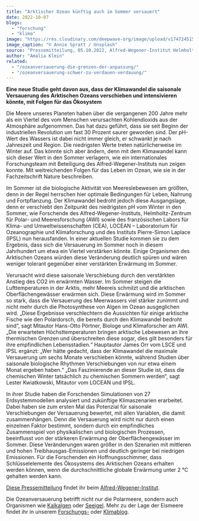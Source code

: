 ```yaml
---
title: "Arktischer Ozean künftig auch im Sommer versauert"
date: 2022-10-07
blogs: 
  - "forschung"
  - "klima"
image: "https://res.cloudinary.com/deepwave-org/image/upload/v1747245158/deepwave.org/eisberg_groenland_annie-spratt-unsplash-scaled.jpg"
image_caption: "© Annie Spratt / Unsplash"
source: "Pressemitteilung, 05.10.2022, Alfred-Wegener-Institut Helmholtz-Zentrum für Polar- und Meeresforschung"
author: "Amalia Klein"
related: 
  - "/ozeanversauerung-die-grenzen-der-anpassung/"
  - "/ozeanversauerung-schwer-zu-verdauen-verdauung/"
---
```


**Eine neue Studie geht davon aus, dass der Klimawandel die saisonale Versauerung des Arktischen Ozeans verschieben und intensivieren könnte, mit Folgen für das Ökosystem**

Die Meere unseres Planeten haben über die vergangenen 200 Jahre mehr als ein Viertel des vom Menschen verursachten Kohlendioxids aus der Atmosphäre aufgenommen. Das hat dazu geführt, dass sie seit Beginn der industriellen Revolution um fast 30 Prozent saurer geworden sind. Der pH-Wert des Wassers ist dabei nicht immer gleich, er schwankt je nach Jahreszeit und Region. Die niedrigsten Werte treten natürlicherweise im Winter auf. Das könnte sich aber ändern, denn mit dem Klimawandel kann sich dieser Wert in den Sommer verlagern, wie ein internationales Forschungsteam mit Beteiligung des Alfred-Wegener-Instituts nun zeigen konnte. Mit weitreichenden Folgen für das Leben im Ozean, wie sie in der Fachzeitschrift Nature beschreiben.

Im Sommer ist die biologische Aktivität von Meereslebewesen am größten, denn in der Regel herrschen hier optimale Bedingungen für Leben, Nahrung und Fortpflanzung. Der Klimawandel bedroht jedoch diese Ausgangslage, denn er verschiebt den Zeitpunkt des niedrigsten pH vom Winter in den Sommer, wie Forschende des Alfred-Wegener-Instituts, Helmholtz-Zentrum für Polar- und Meeresforschung (AWI) sowie des französischen Labors für Klima- und Umweltwissenschaften (CEA), LOCEAN – Laboratorium für Ozeanographie und Klimaforschung und des Instituts Pierre-Simon Laplace (IPSL) nun herausfanden. In einer aktuellen Studie kommen sie zu dem Ergebnis, dass sich die Versauerung im Sommer noch in diesem Jahrhundert um etwa ein Viertel verstärken könnte. Einige Organismen des Arktischen Ozeans würden diese Veränderung deutlich spüren und wären weniger tolerant gegenüber einer verstärkten Erwärmung im Sommer.

Verursacht wird diese saisonale Verschiebung durch den verstärkten Anstieg des CO2 im erwärmten Wasser. Im Sommer steigen die Lufttemperaturen in der Arktis, mehr Meereis schmilzt und die arktischen Oberflächengewässer erwärmen sich. Diese Erwärmung wird im Sommer so stark, dass die Versauerung des Meerwassers viel stärker zunimmt und nicht mehr durch die Photosynthese von Algen im Ozean ausgeglichen wird. „Diese Ergebnisse verschlechtern die Aussichten für einige arktische Fische wie den Polardorsch, die bereits durch den Klimawandel bedroht sind“, sagt Mitautor Hans-Otto Pörtner, Biologe und Klimaforscher am AWI. „Die erwarteten Höchsttemperaturen bringen arktische Lebewesen an ihre thermischen Grenzen und überschreiten diese sogar, dies gilt besonders für ihre empfindlichen Lebensstadien.“ Hauptautor James Orr vom LSCE und IPSL ergänzt: „Wer hätte gedacht, dass der Klimawandel die maximale Versauerung um sechs Monate verschieben könnte, während Studien über saisonale biologische Rhythmen Verschiebungen von nur etwa einem Monat ergeben haben.“ „Das Faszinierende an dieser Studie ist, dass die chemischen Winter tatsächlich zu chemischen Sommern werden“, sagt Lester Kwiatkowski, Mitautor vom LOCEAN und IPSL.

In ihrer Studie haben die Forschenden Simulationen von 27 Erdsystemmodellen analysiert und zukünftige Klimaszenarien erarbeitet. Dabei haben sie zum ersten Mal das Potenzial für saisonale Verschiebungen der Versauerung bewertet, mit allen Variablen, die damit zusammenhängen. Denn die Versauerung wird nicht nur durch einen einzelnen Faktor bestimmt, sondern durch ein empfindliches Zusammenspiel von physikalischen und biologischen Prozessen, beeinflusst von der stärkeren Erwärmung der Oberflächengewässer im Sommer. Diese Veränderungen waren größer in den Szenarien mit mittleren und hohen Treibhausgas-Emissionen und deutlich geringer bei niedrigen Emissionen. Für die Forschenden ein Hoffnungsschimmer, dass Schlüsselelemente des Ökosystems des Arktischen Ozeans erhalten werden können, wenn die durchschnittliche globale Erwärmung unter 2 °C gehalten werden kann.

[Diese Pressemitteilung](https://www.awi.de/ueber-uns/service/presse/presse-detailansicht/arktischer-ozean-kuenftig-auch-im-sommer-versauert.html) findet ihr beim [Alfred-Wegener-Institut](https://www.awi.de/).

Die Ozeanversauerung betrifft nicht nur die Polarmeere, sondern auch Organismen wie [Kalkalgen](https://www.deepwave.org/ozeanversauerung-die-grenzen-der-anpassung/) oder [Seeigel](https://www.deepwave.org/ozeanversauerung-schwer-zu-verdauen-verdauung/). Mehr zu der Lage der Eismeere findet ihr in unserem [Forschungs-](https://www.deepwave.org/blogs/forschung/) oder [Klimablog](https://www.deepwave.org/blogs/klima/).
